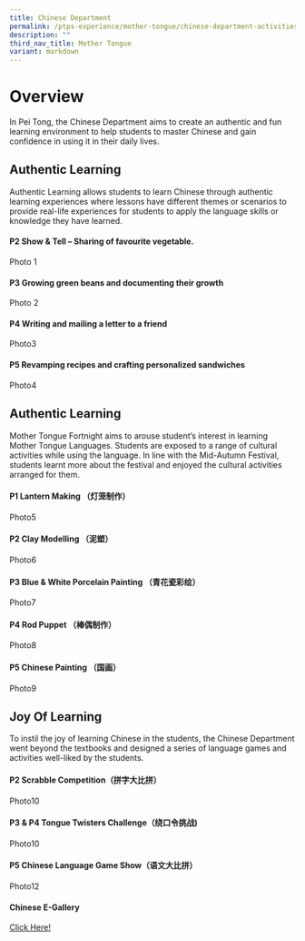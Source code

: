 ```yaml
---
title: Chinese Department
permalink: /ptps-experience/mother-tongue/chinese-department-activities/
description: ""
third_nav_title: Mother Tongue
variant: markdown
---
```

# Overview

In Pei Tong, the Chinese Department aims to create an authentic and fun learning environment to help students to master Chinese and gain confidence in using it in their daily lives.
## Authentic Learning

Authentic Learning allows students to learn Chinese through authentic learning experiences where lessons have different themes or scenarios to provide real-life experiences for students to apply the language skills or knowledge they have learned. 


#### P2 Show & Tell – Sharing of favourite vegetable.

Photo 1
#### P3 Growing green beans and documenting their growth 

Photo 2

#### P4 Writing and mailing a letter to a friend

Photo3

#### P5 Revamping recipes and crafting personalized sandwiches

Photo4

## Authentic Learning
Mother Tongue Fortnight aims to arouse student’s interest in learning Mother Tongue Languages. Students are exposed to a range of cultural activities while using the language. In line with the Mid-Autumn Festival, students learnt more about the festival and enjoyed the cultural activities arranged for them.

#### P1 Lantern Making （灯笼制作）
Photo5

#### P2 Clay Modelling （泥塑）
Photo6

#### P3 Blue & White Porcelain Painting （青花瓷彩绘）
Photo7

#### P4 Rod Puppet （棒偶制作）
Photo8


#### P5 Chinese Painting （国画）
Photo9


## Joy Of Learning 
To instil the joy of learning Chinese in the students, the Chinese Department went beyond the textbooks and designed a series of language games and activities well-liked by the students. 

#### P2 Scrabble Competition（拼字大比拼） 
Photo10

#### P3 & P4 Tongue Twisters Challenge（绕口令挑战)
Photo10

#### P5 Chinese Language Game Show（语文大比拼）
Photo12

#### Chinese E-Gallery

[Click Here!](https://sites.google.com/moe.edu.sg/studentsportfolio/home)